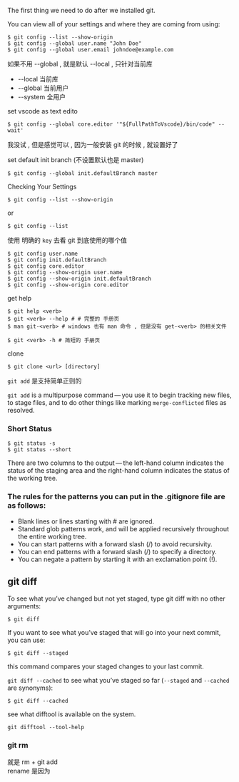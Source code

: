The first thing we need to do after we installed git.

You can view all of your settings and where they are coming from using:
```console
$ git config --list --show-origin
$ git config --global user.name "John Doe"
$ git config --global user.email johndoe@example.com
```
如果不用 --global , 就是默认 --local , 只针对当前库
+ --local 当前库
+ --global 当前用户
+ --system 全用户

set vscode as text edito
```console 
$ git config --global core.editor '"${FullPathToVscode}/bin/code" --wait'
```
我没试 , 但是感觉可以 , 因为一般安装 git 的时候 , 就设置好了

set default init branch (不设置默认也是 master)
```console 
$ git config --global init.defaultBranch master
```
Checking Your Settings
```console
$ git config --list --show-origin
```
or
```console
$ git config --list
```
使用 明确的 `key` 去看 git 到底使用的哪个值
```console
$ git config user.name
$ git config init.defaultBranch
$ git config core.editor
$ git config --show-origin user.name
$ git config --show-origin init.defaultBranch
$ git config --show-origin core.editor
```

get help
```console
$ git help <verb>
$ git <verb> --help # # 完整的 手册页
$ man git-<verb> # windows 也有 man 命令 , 但是没有 get-<verb> 的相关文件

$ git <verb> -h # 简短的 手册页
```

clone
```shell
$ git clone <url> [directory]
```

`git add` 是支持简单正则的

`git add` is a multipurpose command — you use it to begin tracking new files, to stage files, and to do other things like marking `merge-conflicted` files as resolved.

### Short Status
```shell
$ git status -s
$ git status --short
```
There are two columns to the output — the left-hand column indicates the status of the staging area and the right-hand column indicates the status of the working tree.

### The rules for the patterns you can put in the .gitignore file are as follows:
+ Blank lines or lines starting with # are ignored.
+ Standard glob patterns work, and will be applied recursively throughout the entire working tree.
+ You can start patterns with a forward slash (/) to avoid recursivity.
+ You can end patterns with a forward slash (/) to specify a directory.
+ You can negate a pattern by starting it with an exclamation point (!).

## git diff
To see what you’ve changed but not yet staged, type git diff with no other arguments:
```shell
$ git diff
```
If you want to see what you’ve staged that will go into your next commit, you can use:
```shell
$ git diff --staged
```
this command compares your staged changes to your last commit.

`git diff --cached` to see what you’ve staged so far (`--staged` and `--cached` are synonyms):
```shell
$ git diff --cached
```
see what difftool is available on the system.
```shell
git difftool --tool-help
```

### git rm <file>
就是 rm <file> + git add <file>  
rename 是因为 









